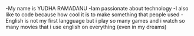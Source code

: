 -My name is YUDHA RAMADANU
-Iam passionate about technology
-I also like to code because how cool it is to make something that people used
-English is not my first langguage but i play so many games and i watch so many movies that i use english on everything (even in my dreams)

<!---
leonforce/leonforce is a ✨ special ✨ repository because its `README.md` (this file) appears on your GitHub profile.
You can click the Preview link to take a look at your changes.
--->

